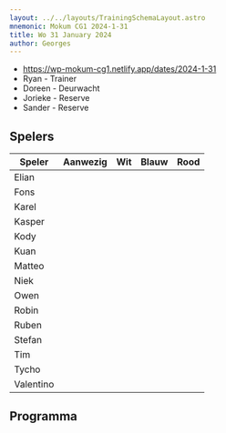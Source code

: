 ```yaml
---
layout: ../../layouts/TrainingSchemaLayout.astro
mnemonic: Mokum CG1 2024-1-31
title: Wo 31 January 2024
author: Georges
---
```


- https://wp-mokum-cg1.netlify.app/dates/2024-1-31
- Ryan - Trainer
- Doreen - Deurwacht
- Jorieke - Reserve
- Sander - Reserve
## Spelers
| Speler | Aanwezig | Wit | Blauw | Rood |
|--------|----------|-----|-------|------|
| Elian | | | | | |
| Fons | | | | | |
| Karel | | | | | |
| Kasper | | | | | |
| Kody | | | | | |
| Kuan | | | | | |
| Matteo | | | | | |
| Niek | | | | | |
| Owen | | | | | |
| Robin | | | | | |
| Ruben | | | | | |
| Stefan | | | | | |
| Tim | | | | | |
| Tycho | | | | | |
| Valentino | | | | | |
## Programma




